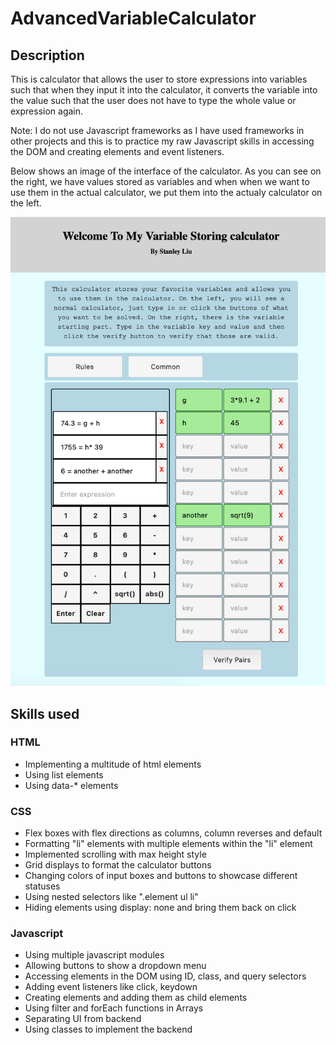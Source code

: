 # AdvancedVariableCalculator

## Description
This is calculator that allows the user to store expressions into variables such that when they input it into the calculator, it converts the variable into the value such that the user does not have to type the whole value or expression again.

Note: I do not use Javascript frameworks as I have used frameworks in other projects and this is to practice my raw Javascript skills in accessing the DOM and creating elements and event listeners.

Below shows an image of the interface of the calculator. As you can see on the right, we have values stored as variables and when when we want to use them in the actual calculator, we put them into the actualy calculator on the left.

![Interface](Interface.png)

## Skills used

### HTML
- Implementing a multitude of html elements
- Using list elements
- Using data-* elements


### CSS
- Flex boxes with flex directions as columns, column reverses and default 
- Formatting "li" elements with multiple elements within the "li" element
- Implemented scrolling with max height style
- Grid displays to format the calculator buttons 
- Changing colors of input boxes and buttons to showcase different statuses
- Using nested selectors like ".element ul li"
- Hiding elements using display: none and bring them back on click

### Javascript
- Using multiple javascript modules
- Allowing buttons to show a dropdown menu
- Accessing elements in the DOM using ID, class, and query selectors
- Adding event listeners like click, keydown
- Creating elements and adding them as child elements
- Using filter and forEach functions in Arrays
- Separating UI from backend
- Using classes to implement the backend
